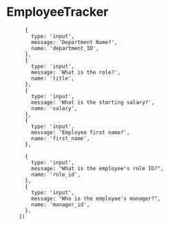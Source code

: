 # EmployeeTracker

          {
            type: 'input',
            message: 'Department Name?',
            name: 'department_ID',
          },
          {
            type: 'input',
            message: 'What is the role?',
            name: 'title',
          },
          {
            type: 'input',
            message: 'What is the starting salary?',
            name: 'salary',
          },
          {
            type: 'input',
            message: 'Employee first name?',
            name: 'first_name',
          },
          
          {
            type: 'input',
            message: "What is the employee's role ID?",
            name: 'role_id',
          },
          {
            type: 'input',
            message: "Who is the employee's manager?",
            name: 'manager_id',
          },
        ])
